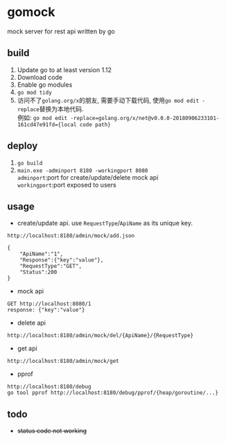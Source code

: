 # gomock
mock server for rest api written by go

## build
1. Update go to at least version 1.12
2. Download code
3. Enable go modules
4. `go mod tidy`
5. 访问不了`golang.org/x`的朋友, 需要手动下载代码, 使用`go mod edit -replace`替换为本地代码.  
例如:
`go mod edit -replace=golang.org/x/net@v0.0.0-20180906233101-161cd47e91fd={local code path}`

## deploy
1. `go build`
2. `main.exe -adminport 8180 -workingport 8080`  
`adminport`:port for create/update/delete mock api  
`workingport`:port exposed to users

## usage
* create/update api. use `RequestType`/`ApiName` as its unique key.  
```
http://localhost:8180/admin/mock/add.json

{
	"ApiName":"1",
	"Response":{"key":"value"},
	"RequestType":"GET",
	"Status":200
}
```
* mock api
```
GET http://localhost:8080/1
response: {"key":"value"}
```
* delete api
```
http://localhost:8180/admin/mock/del/{ApiName}/{RequestType}
```
* get api
```
http://localhost:8180/admin/mock/get
```
* pprof
```
http://localhost:8180/debug
go tool pprof http://localhost:8180/debug/pprof/{heap/goroutine/...}
```
## todo
- <del>status code not working</del>
